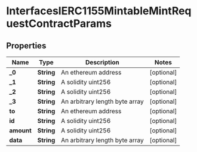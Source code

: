 

# InterfacesIERC1155MintableMintRequestContractParams

## Properties

Name | Type | Description | Notes
------------ | ------------- | ------------- | -------------
**_0** | **String** | An ethereum address |  [optional]
**_1** | **String** | A solidity uint256 |  [optional]
**_2** | **String** | A solidity uint256 |  [optional]
**_3** | **String** | An arbitrary length byte array |  [optional]
**to** | **String** | An ethereum address |  [optional]
**id** | **String** | A solidity uint256 |  [optional]
**amount** | **String** | A solidity uint256 |  [optional]
**data** | **String** | An arbitrary length byte array |  [optional]




